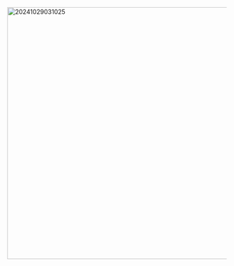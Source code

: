 <img width="579" alt="20241029031025" src="https://github.com/user-attachments/assets/6bfcf984-9bb9-4ac3-92bb-af2126fd3eb9">
